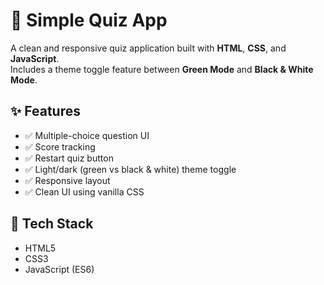 # 🎯 Simple Quiz App

A clean and responsive quiz application built with **HTML**, **CSS**, and **JavaScript**.  
Includes a theme toggle feature between **Green Mode** and **Black & White Mode**.

## ✨ Features

- ✅ Multiple-choice question UI
- ✅ Score tracking
- ✅ Restart quiz button
- ✅ Light/dark (green vs black & white) theme toggle
- ✅ Responsive layout
- ✅ Clean UI using vanilla CSS

## 🔧 Tech Stack

- HTML5
- CSS3
- JavaScript (ES6)
